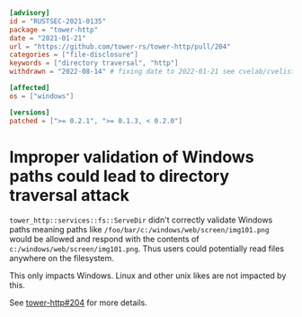 ```toml
[advisory]
id = "RUSTSEC-2021-0135"
package = "tower-http"
date = "2021-01-21"
url = "https://github.com/tower-rs/tower-http/pull/204"
categories = ["file-disclosure"]
keywords = ["directory traversal", "http"]
withdrawn = "2022-08-14" # fixing date to 2022-01-21 see cvelab/cvelist#1165

[affected]
os = ["windows"]

[versions]
patched = [">= 0.2.1", ">= 0.1.3, < 0.2.0"]
```

# Improper validation of Windows paths could lead to directory traversal attack

`tower_http::services::fs::ServeDir` didn't correctly validate Windows paths
meaning paths like `/foo/bar/c:/windows/web/screen/img101.png` would be allowed
and respond with the contents of `c:/windows/web/screen/img101.png`. Thus users
could potentially read files anywhere on the filesystem.

This only impacts Windows. Linux and other unix likes are not impacted by this.

See [tower-http#204] for more details.

[tower-http#204]: https://github.com/tower-rs/tower-http/pull/204
